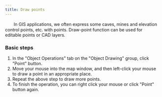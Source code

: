 ```yaml
---
title: Draw points
---
```



　　In GIS applications, we often express some caves, mines and elevation control points, etc. with points. Draw-point function can be used for editable points or CAD layers.

### Basic steps

1.  In the "Object Operations" tab on the "Object Drawing" group, click "Point" button.
2.  Move your mouse into the map window, and then left-click your mouse to draw a point in an appropriate place.
3.  Repeat the above step to draw more points.
4.  To finish the operation, you can right click your mouse or click "Point" button again.

